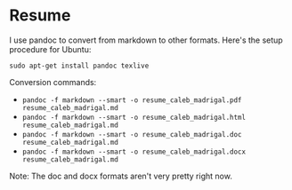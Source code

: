 Resume
======

I use pandoc to convert from markdown to other formats.  Here's the setup procedure for Ubuntu:

`sudo apt-get install pandoc texlive`

Conversion commands:

* `pandoc -f markdown --smart -o resume_caleb_madrigal.pdf resume_caleb_madrigal.md` 
* `pandoc -f markdown --smart -o resume_caleb_madrigal.html resume_caleb_madrigal.md` 
* `pandoc -f markdown --smart -o resume_caleb_madrigal.doc resume_caleb_madrigal.md` 
* `pandoc -f markdown --smart -o resume_caleb_madrigal.docx resume_caleb_madrigal.md` 

Note: The doc and docx formats aren't very pretty right now.
